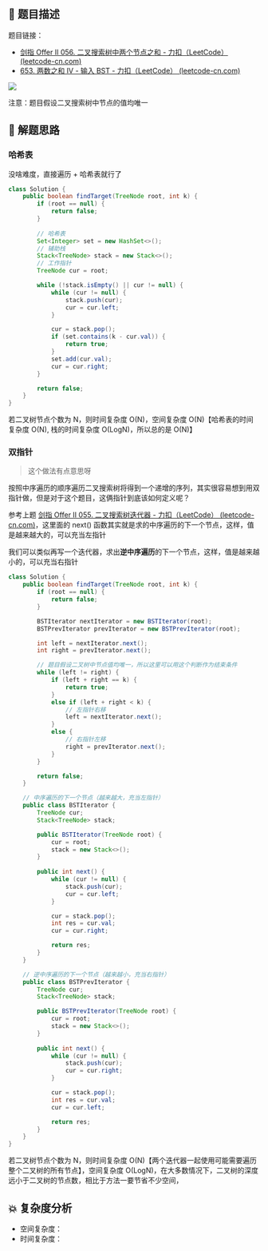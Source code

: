 ## 📃 题目描述

题目链接：

- [剑指 Offer II 056. 二叉搜索树中两个节点之和 - 力扣（LeetCode） (leetcode-cn.com)](https://leetcode-cn.com/problems/opLdQZ/)
- [653. 两数之和 IV - 输入 BST - 力扣（LeetCode） (leetcode-cn.com)](https://leetcode-cn.com/problems/two-sum-iv-input-is-a-bst/)

![](https://cs-wiki.oss-cn-shanghai.aliyuncs.com/img/20220426114025.png)

注意：题目假设二叉搜索树中节点的值均唯一

## 🔔 解题思路

### 哈希表

没啥难度，直接遍历 + 哈希表就行了


```java
class Solution {
    public boolean findTarget(TreeNode root, int k) {
        if (root == null) {
            return false;
        }
        
        // 哈希表
        Set<Integer> set = new HashSet<>();
        // 辅助栈
        Stack<TreeNode> stack = new Stack<>();
        // 工作指针
        TreeNode cur = root;

        while (!stack.isEmpty() || cur != null) {
            while (cur != null) {
                stack.push(cur);
                cur = cur.left;
            }

            cur = stack.pop();
            if (set.contains(k - cur.val)) {
                return true;
            }
            set.add(cur.val);
            cur = cur.right;
        }

        return false;
    }
}
```

若二叉树节点个数为 N，则时间复杂度 O(N)，空间复杂度 O(N)【哈希表的时间复杂度 O(N), 栈的时间复杂度 O(LogN)，所以总的是 O(N)】

### 双指针

> 这个做法有点意思呀

按照中序遍历的顺序遍历二叉搜索树将得到一个递增的序列，其实很容易想到用双指针做，但是对于这个题目，这俩指针到底该如何定义呢？

参考上题 [剑指 Offer II 055. 二叉搜索树迭代器 - 力扣（LeetCode） (leetcode-cn.com)](https://leetcode-cn.com/problems/kTOapQ/)，这里面的 next() 函数其实就是求的中序遍历的下一个节点，这样，值是越来越大的，可以充当左指针

我们可以类似再写一个迭代器，求出**逆中序遍历**的下一个节点，这样，值是越来越小的，可以充当右指针

```java
class Solution {
    public boolean findTarget(TreeNode root, int k) {
        if (root == null) {
            return false;
        }

        BSTIterator nextIterator = new BSTIterator(root);
        BSTPrevIterator prevIterator = new BSTPrevIterator(root);

        int left = nextIterator.next();
        int right = prevIterator.next();

        // 题目假设二叉树中节点值均唯一，所以这里可以用这个判断作为结束条件
        while (left != right) {
            if (left + right == k) {
                return true;
            }
            else if (left + right < k) {
                // 左指针右移
                left = nextIterator.next();
            }
            else {
                // 右指针左移
                right = prevIterator.next();
            }
        }

        return false;
    }

    // 中序遍历的下一个节点（越来越大，充当左指针）
    public class BSTIterator {
        TreeNode cur;
        Stack<TreeNode> stack;

        public BSTIterator(TreeNode root) {
            cur = root;
            stack = new Stack<>();
        }
        
        public int next() {
            while (cur != null) {
                stack.push(cur);
                cur = cur.left;
            }

            cur = stack.pop();
            int res = cur.val;
            cur = cur.right;

            return res;
        }
    }

    // 逆中序遍历的下一个节点（越来越小，充当右指针）
    public class BSTPrevIterator {
        TreeNode cur;
        Stack<TreeNode> stack;

        public BSTPrevIterator(TreeNode root) {
            cur = root;
            stack = new Stack<>();
        }
        
        public int next() {
            while (cur != null) {
                stack.push(cur);
                cur = cur.right;
            }

            cur = stack.pop();
            int res = cur.val;
            cur = cur.left;

            return res;
        }
    }
}
```

若二叉树节点个数为 N，则时间复杂度 O(N)【两个迭代器一起使用可能需要遍历整个二叉树的所有节点】，空间复杂度 O(LogN)，在大多数情况下，二叉树的深度远小于二叉树的节点数，相比于方法一要节省不少空间，

## 💥 复杂度分析

- 空间复杂度：
- 时间复杂度：

